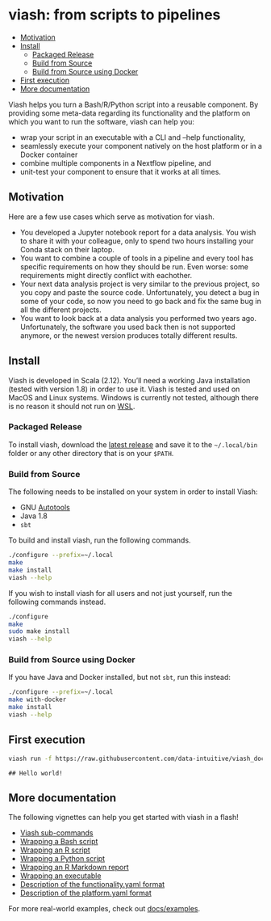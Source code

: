 viash: from scripts to pipelines
================

  - [Motivation](#motivation)
  - [Install](#install)
      - [Packaged Release](#packaged-release)
      - [Build from Source](#build-from-source)
      - [Build from Source using
        Docker](#build-from-source-using-docker)
  - [First execution](#first-execution)
  - [More documentation](#more-documentation)

Viash helps you turn a Bash/R/Python script into a reusable component.
By providing some meta-data regarding its functionality and the platform
on which you want to run the software, viash can help you:

  - wrap your script in an executable with a CLI and –help
    functionality,
  - seamlessly execute your component natively on the host platform or
    in a Docker container
  - combine multiple components in a Nextflow pipeline, and
  - unit-test your component to ensure that it works at all times.

## Motivation

Here are a few use cases which serve as motivation for viash.

  - You developed a Jupyter notebook report for a data analysis. You
    wish to share it with your colleague, only to spend two hours
    installing your Conda stack on their laptop.
  - You want to combine a couple of tools in a pipeline and every tool
    has specific requirements on how they should be run. Even worse:
    some requirements might directly conflict with eachother.
  - Your next data analysis project is very similar to the previous
    project, so you copy and paste the source code. Unfortunately, you
    detect a bug in some of your code, so now you need to go back and
    fix the same bug in all the different projects.
  - You want to look back at a data analysis you performed two years
    ago. Unfortunately, the software you used back then is not supported
    anymore, or the newest version produces totally different results.

## Install

Viash is developed in Scala (2.12). You’ll need a working Java
installation (tested with version 1.8) in order to use it. Viash is
tested and used on MacOS and Linux systems. Windows is currently not
tested, although there is no reason it should not run on
[WSL](https://docs.microsoft.com/en-us/windows/wsl/install-win10).

### Packaged Release

To install viash, download the [latest
release](https://github.com/data-intuitive/Viash/releases) and save it
to the `~/.local/bin` folder or any other directory that is on your
`$PATH`.

### Build from Source

The following needs to be installed on your system in order to install
Viash:

  - GNU
    [Autotools](https://www.gnu.org/software/automake/manual/html_node/Autotools-Introduction.html#Autotools-Introduction)
  - Java 1.8
  - `sbt`

To build and install viash, run the following commands.

``` bash
./configure --prefix=~/.local
make
make install
viash --help
```

If you wish to install viash for all users and not just yourself, run
the following commands instead.

``` bash
./configure
make
sudo make install
viash --help
```

### Build from Source using Docker

If you have Java and Docker installed, but not `sbt`, run this instead:

``` bash
./configure --prefix=~/.local
make with-docker
make install
viash --help
```

## First execution

``` bash
viash run -f https://raw.githubusercontent.com/data-intuitive/viash_docs/master/docs/examples/hello_world/functionality.yaml
```

    ## Hello world!

## More documentation

The following vignettes can help you get started with viash in a flash\!

  - [Viash sub-commands](docs/viash_commands.md)
  - [Wrapping a Bash script](docs/wrapping_a_bash_script.md)
  - [Wrapping an R script](docs/wrapping_an_r_script.md)
  - [Wrapping a Python script](docs/wrapping_a_python_script.md)
  - [Wrapping an R Markdown
    report](docs/wrapping_an_rmarkdown_report.md)
  - [Wrapping an executable](docs/wrapping_an_executable.md)
  - [Description of the functionality.yaml
    format](docs/functionality.md)
  - [Description of the platform.yaml format](docs/platform.md)

For more real-world examples, check out [docs/examples](docs/examples).
